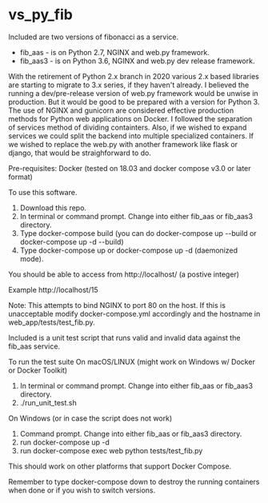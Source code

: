 # vs_py_fib

Included are two versions of fibonacci as a service.  
- fib_aas - is on Python 2.7, NGINX and web.py framework.  
- fib_aas3 - is on Python 3.6, NGINX and web.py dev release framework.  

With the retirement of Python 2.x branch in 2020 various 2.x based libraries are starting to migrate to 3.x series, if they haven't already. I believed the running a dev/pre-release version of web.py framework would be unwise in production.  But it would be good to be prepared with a version for Python 3.  The use of NGINX and gunicorn are considered effective production methods for Python web applications on Docker. I followed the separation of services method of dividing containters.  Also, if we wished to expand services we could split the backend into multiple specialized containers.  If we wished to replace the web.py with another framework like flask or django, that would be straighforward to do.  

Pre-requisites:  Docker (tested on 18.03 and docker compose v3.0 or later format)

To use this software.
1. Download this repo.
2. In terminal or command prompt. Change into either fib_aas or fib_aas3 directory.
3. Type docker-compose build (you can do docker-compose up --build or docker-compose up -d --build)
4. Type docker-compose up or docker-compose up -d (daemonized mode).

You should be able to access from http://localhost/ (a postive integer)

Example http://localhost/15

Note: This attempts to bind NGINX to port 80 on the host.  If this is unacceptable modify docker-compose.yml accordingly and the hostname in web_app/tests/test_fib.py. 

Included is a unit test script that runs valid and invalid data against the fib_aas service.  

To run the test suite 
On macOS/LINUX (might work on Windows w/ Docker or Docker Toolkit)
1. In terminal or command prompt. Change into either fib_aas or fib_aas3 directory.
2. ./run_unit_test.sh 

On Windows (or in case the script does not work)
1. Command prompt. Change into either fib_aas or fib_aas3 directory.
2. run docker-compose up -d
3. run docker-compose exec web python tests/test_fib.py

This should work on other platforms that support Docker Compose.

Remember to type docker-compose down to destroy the running containers when done or if you wish to switch versions.  

